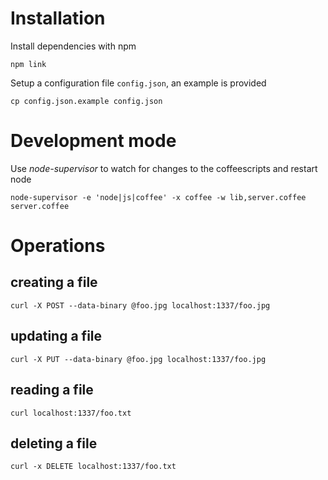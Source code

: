 # Installation

Install dependencies with npm

```
npm link
```

Setup a configuration file ```config.json```, an example is provided

```
cp config.json.example config.json
```

# Development mode

Use *node-supervisor* to watch for changes to the coffeescripts and restart node

```
node-supervisor -e 'node|js|coffee' -x coffee -w lib,server.coffee server.coffee
```

# Operations

## creating a file

```
curl -X POST --data-binary @foo.jpg localhost:1337/foo.jpg
```

## updating a file

```
curl -X PUT --data-binary @foo.jpg localhost:1337/foo.jpg
```

## reading a file

```
curl localhost:1337/foo.txt
```

## deleting a file

```
curl -x DELETE localhost:1337/foo.txt
```
